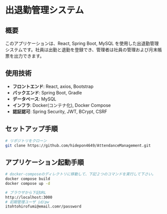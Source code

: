 # 出退勤管理システム

## 概要

このアプリケーションは、React, Spring Boot, MySQL を使用した出退勤管理システムです。社員は出勤と退勤を登録でき、管理者は社員の管理および月末帳票を出力できます。

## 使用技術

- **フロントエンド**: React, axios, Bootstrap
- **バックエンド**: Spring Boot, Gradle
- **データベース**: MySQL
- **インフラ**: Docker(コンテナ化), Docker Compose
- **認証認可**: Spring Security, JWT, BCrypt, CSRF

## セットアップ手順

```bash
# リポジトリをクローン
git clone https://github.com/hidepon4649/AttendanceManagement.git
```

## アプリケーション起動手順

```bash
# docker-composeのディレクトリに移動して、下記２つのコマンドを実行して下さい。
docker compose build
docker compose up -d

# ブラウザから下記URL
http://localhost:3000
# 初期管理ユーザ id/pw
itohtohirofumi@email.comr/password
```
